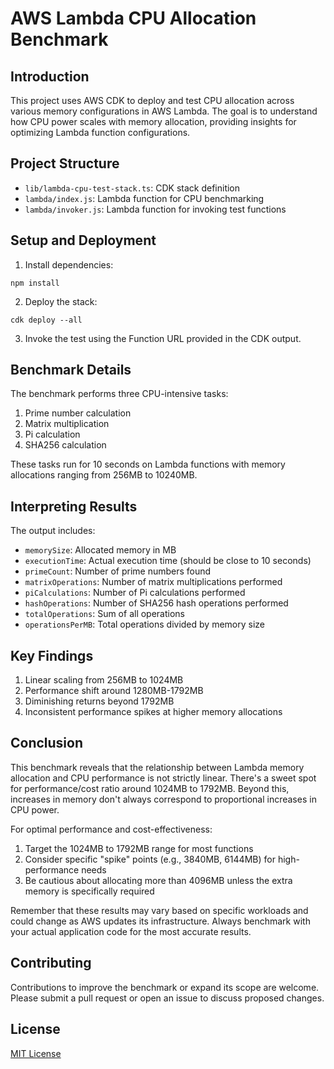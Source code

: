 # AWS Lambda CPU Allocation Benchmark

## Introduction

This project uses AWS CDK to deploy and test CPU allocation across various memory configurations in AWS Lambda. The goal is to understand how CPU power scales with memory allocation, providing insights for optimizing Lambda function configurations.

## Project Structure

- `lib/lambda-cpu-test-stack.ts`: CDK stack definition
- `lambda/index.js`: Lambda function for CPU benchmarking
- `lambda/invoker.js`: Lambda function for invoking test functions

## Setup and Deployment

1. Install dependencies:
```console
npm install
```

2. Deploy the stack:
```console
cdk deploy --all
```

3. Invoke the test using the Function URL provided in the CDK output.

## Benchmark Details

The benchmark performs three CPU-intensive tasks:
1. Prime number calculation
2. Matrix multiplication
3. Pi calculation
4. SHA256 calculation

These tasks run for 10 seconds on Lambda functions with memory allocations ranging from 256MB to 10240MB.

## Interpreting Results

The output includes:
- `memorySize`: Allocated memory in MB
- `executionTime`: Actual execution time (should be close to 10 seconds)
- `primeCount`: Number of prime numbers found
- `matrixOperations`: Number of matrix multiplications performed
- `piCalculations`: Number of Pi calculations  performed
- `hashOperations`: Number of SHA256 hash operations performed
- `totalOperations`: Sum of all operations
- `operationsPerMB`: Total operations divided by memory size

## Key Findings

1. Linear scaling from 256MB to 1024MB
2. Performance shift around 1280MB-1792MB
3. Diminishing returns beyond 1792MB
4. Inconsistent performance spikes at higher memory allocations

## Conclusion

This benchmark reveals that the relationship between Lambda memory allocation and CPU performance is not strictly linear. There's a sweet spot for performance/cost ratio around 1024MB to 1792MB. Beyond this, increases in memory don't always correspond to proportional increases in CPU power.

For optimal performance and cost-effectiveness:
1. Target the 1024MB to 1792MB range for most functions
2. Consider specific "spike" points (e.g., 3840MB, 6144MB) for high-performance needs
3. Be cautious about allocating more than 4096MB unless the extra memory is specifically required

Remember that these results may vary based on specific workloads and could change as AWS updates its infrastructure. Always benchmark with your actual application code for the most accurate results.

## Contributing

Contributions to improve the benchmark or expand its scope are welcome. Please submit a pull request or open an issue to discuss proposed changes.

## License

[MIT License](LICENSE)